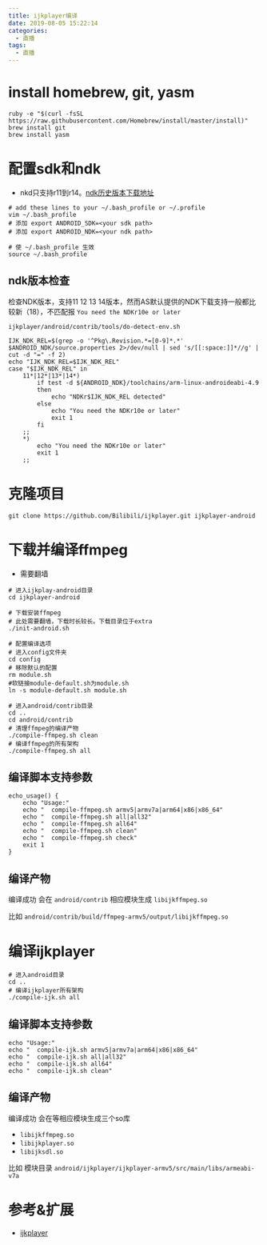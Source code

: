 ```yaml
---
title: ijkplayer编译
date: 2019-08-05 15:22:14
categories:
  - 直播
tags:
  - 直播
---
```


# install homebrew, git, yasm

```
ruby -e "$(curl -fsSL https://raw.githubusercontent.com/Homebrew/install/master/install)"
brew install git
brew install yasm
```

# 配置sdk和ndk

- nkd只支持r11到r14。[ndk历史版本下载地址](https://developer.android.google.cn/ndk/downloads/)

```
# add these lines to your ~/.bash_profile or ~/.profile
vim ~/.bash_profile
# 添加 export ANDROID_SDK=<your sdk path>
# 添加 export ANDROID_NDK=<your ndk path>

# 使 ~/.bash_profile 生效
source ~/.bash_profile
```

## ndk版本检查

检查NDK版本，支持11 12 13 14版本，然而AS默认提供的NDK下载支持一般都比较新（18），不匹配报 `You need the NDKr10e or later`

 `ijkplayer/android/contrib/tools/do-detect-env.sh`

```
IJK_NDK_REL=$(grep -o '^Pkg\.Revision.*=[0-9]*.*' $ANDROID_NDK/source.properties 2>/dev/null | sed 's/[[:space:]]*//g' | cut -d "=" -f 2)
echo "IJK_NDK_REL=$IJK_NDK_REL"
case "$IJK_NDK_REL" in
    11*|12*|13*|14*)
        if test -d ${ANDROID_NDK}/toolchains/arm-linux-androideabi-4.9
        then
            echo "NDKr$IJK_NDK_REL detected"
        else
            echo "You need the NDKr10e or later"
            exit 1
        fi
    ;;
    *)
        echo "You need the NDKr10e or later"
        exit 1
    ;;
```    
# 克隆项目

`git clone https://github.com/Bilibili/ijkplayer.git ijkplayer-android`

# 下载并编译ffmpeg

- 需要翻墙

```
# 进入ijkplay-android目录
cd ijkplayer-android 

# 下载安装ffmpeg
# 此处需要翻墙，下载时长较长。下载目录位于extra
./init-android.sh

# 配置编译选项 
# 进入config文件夹
cd config
# 移除默认的配置
rm module.sh
#软链接module-default.sh为module.sh
ln -s module-default.sh module.sh

# 进入android/contrib目录
cd ..
cd android/contrib
# 清理ffmpeg的编译产物
./compile-ffmpeg.sh clean
# 编译ffmpeg的所有架构
./compile-ffmpeg.sh all
```

## 编译脚本支持参数

```
echo_usage() {
    echo "Usage:"
    echo "  compile-ffmpeg.sh armv5|armv7a|arm64|x86|x86_64"
    echo "  compile-ffmpeg.sh all|all32"
    echo "  compile-ffmpeg.sh all64"
    echo "  compile-ffmpeg.sh clean"
    echo "  compile-ffmpeg.sh check"
    exit 1
}
```

## 编译产物

编译成功 会在 `android/contrib` 相应模块生成 `libijkffmpeg.so`

比如 `android/contrib/build/ffmpeg-armv5/output/libijkffmpeg.so`

# 编译ijkplayer

```
# 进入android目录
cd ..
# 编译ijkplayer所有架构
./compile-ijk.sh all
```

## 编译脚本支持参数

```
echo "Usage:"
echo "  compile-ijk.sh armv5|armv7a|arm64|x86|x86_64"
echo "  compile-ijk.sh all|all32"
echo "  compile-ijk.sh all64"
echo "  compile-ijk.sh clean"
```
        
## 编译产物

编译成功 会在等相应模块生成三个so库

- `libijkffmpeg.so`
- `libijkplayer.so`
- `libijksdl.so`

比如 模块目录 `android/ijkplayer/ijkplayer-armv5/src/main/libs/armeabi-v7a`

# 参考&扩展

- [ijkplayer](https://github.com/bilibili/ijkplayer)
